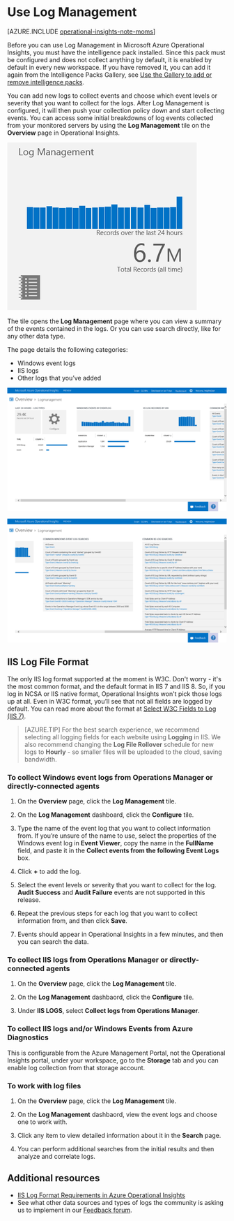 <properties 
   pageTitle="How to use Log Management" 
   description="With Log Management in Microsoft Azure Operational Insights you can view log events collected from your monitored servers" 
   services="operational-insights" 
   documentationCenter="" 
   authors="bandersmsft" 
   manager="jwhit" 
   editor=""/>

<tags
   ms.service="operational-insights"
   ms.devlang="na"
   ms.topic="article"
   ms.tgt_pltfrm="na"
   ms.workload="operational-insights" 
   ms.date="04/30/2015"
   ms.author="banders"/>

# Use Log Management

[AZURE.INCLUDE [operational-insights-note-moms](../includes/operational-insights-note-moms.md)]

Before you can use Log Management in Microsoft Azure Operational Insights, you must have the intelligence pack installed. Since this pack must be configured and does not collect anything by default, it is enabled by default in every new workspace. If you have removed it, you can add it again from the Intelligence Packs Gallery, see [Use the Gallery to add or remove intelligence packs](operational-insights-add-intelligence-pack.md). 

You can add new logs to collect events and choose which event levels or severity that you want to collect for the logs.
After Log Management is configured, it will then push your collection policy down and start collecting events.
You can access some initial breakdowns of log events collected from your monitored servers by using the **Log Management** tile on the **Overview** page in Operational Insights. 

![image of Log Management tile](./media/operational-insights-log-collection/overview-log-mgt.png)

The tile opens the **Log Management** page where you can view a summary of the events contained in the logs.
Or you can use search directly, like for any other data type.


The page details the following categories:

- Windows event logs
- IIS logs
- Other logs that you’ve added

![image of Log Management dashboard](./media/operational-insights-log-collection/gallery-logmgt-01.png)

![image of Log Management dashboard](./media/operational-insights-log-collection/gallery-logmgt-02.png)

## IIS Log File Format

The only IIS log format supported at the moment is W3C. Don't worry - it's the most common format, and the default format in IIS 7 and IIS 8. So, if you log in NCSA or IIS native format, Operational Insights won't pick those logs up at all. Even in W3C format, you’ll see that not all fields are logged by default. You can read more about the format at [Select W3C Fields to Log (IIS 7)](https://technet.microsoft.com/library/cc754702(v=WS.10).aspx). 


> [AZURE.TIP] For the best search experience, we recommend selecting all logging fields for each website using **Logging** in IIS. We also recommend changing the **Log File Rollover** schedule for new logs to **Hourly** - so smaller files will be uploaded to the cloud, saving bandwidth.


### To collect Windows event logs from Operations Manager or directly-connected agents

1. On the **Overview** page, click the **Log Management** tile. 

2. On the **Log Management** dashboard, click the **Configure** tile.
 
3. Type the name of the event log that you want to collect information from. If you’re unsure of the name to use, select the properties of the Windows event log in **Event Viewer**, copy the name in the **FullName** field, and paste it in the **Collect events from the following Event Logs** box.

4. Click **+** to add the log.

5. Select the event levels or severity that you want to collect for the log. **Audit Success** and **Audit Failure** events are not supported in this release.

6. Repeat the previous steps for each log that you want to collect information from, and then click **Save**.

7. Events should appear in Operational Insights in a few minutes, and then you can search the data. 



### To collect IIS logs from Operations Manager or directly-connected agents

1. On the **Overview** page, click the **Log Management** tile. 

2. On the **Log Management** dashbaord, click the **Configure** tile.
 
3. Under **IIS LOGS**, select **Collect logs from Operations Manager**.


### To collect IIS logs and/or Windows Events from Azure Diagnostics
This is configurable from the Azure Management Portal, not the Operational Insights portal, under your workspace, go to the **Storage** tab and you can enable log collection from that storage account.


### To work with log files
 
1. On the **Overview** page, click the **Log Management** tile.

2. On the **Log Management** dashbaord, view the event logs and choose one to work with.
  
3. Click any item to view detailed information about it in the **Search** page.

4. You can perform additional searches from the initial results and then analyze and correlate logs.

 
## Additional resources
- [IIS Log Format Requirements in Azure Operational Insights](http://blogs.technet.com/b/momteam/archive/2014/09/19/iis-log-format-requirements-in-system-center-advisor.aspx)
- See what other data sources and types of logs the community is asking us to implement in our [Feedback forum](http://feedback.azure.com/forums/267889-azure-operational-insights/category/88086-log-management-and-log-collection-policy).
